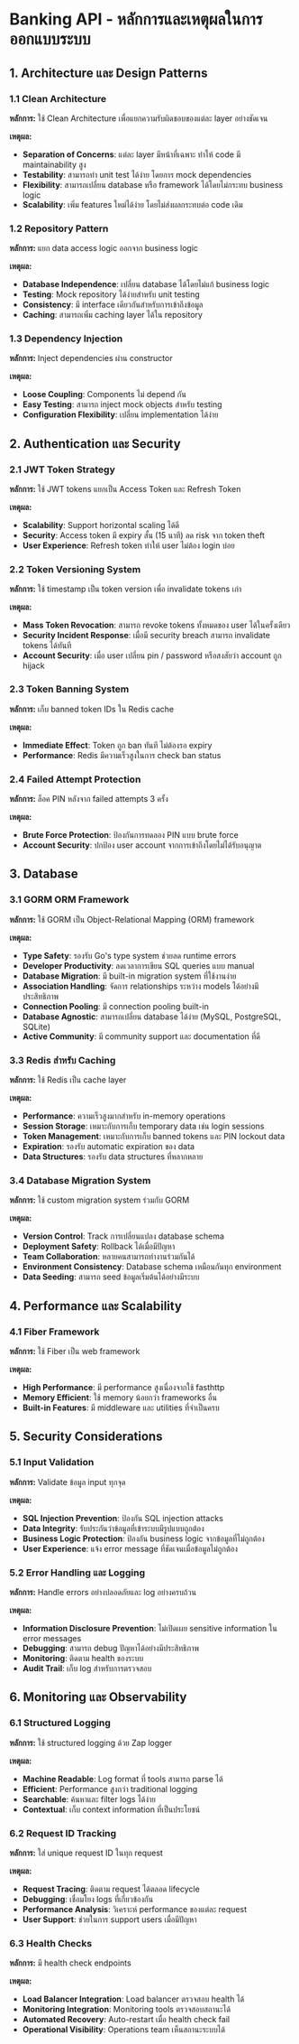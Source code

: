 # Banking API - หลักการและเหตุผลในการออกแบบระบบ

## 1. Architecture และ Design Patterns

### 1.1 Clean Architecture
**หลักการ:** ใช้ Clean Architecture เพื่อแยกความรับผิดชอบของแต่ละ layer อย่างชัดเจน

**เหตุผล:**
- **Separation of Concerns**: แต่ละ layer มีหน้าที่เฉพาะ ทำให้ code มี maintainability สูง
- **Testability**: สามารถทำ unit test ได้ง่าย โดยการ mock dependencies
- **Flexibility**: สามารถเปลี่ยน database หรือ framework ได้โดยไม่กระทบ business logic
- **Scalability**: เพิ่ม features ใหม่ได้ง่าย โดยไม่ส่งผลกระทบต่อ code เดิม

### 1.2 Repository Pattern
**หลักการ:** แยก data access logic ออกจาก business logic

**เหตุผล:**
- **Database Independence**: เปลี่ยน database ได้โดยไม่แก้ business logic
- **Testing**: Mock repository ได้ง่ายสำหรับ unit testing
- **Consistency**: มี interface เดียวกันสำหรับการเข้าถึงข้อมูล
- **Caching**: สามารถเพิ่ม caching layer ได้ใน repository

### 1.3 Dependency Injection
**หลักการ:** Inject dependencies ผ่าน constructor

**เหตุผล:**
- **Loose Coupling**: Components ไม่ depend กัน
- **Easy Testing**: สามารถ inject mock objects สำหรับ testing
- **Configuration Flexibility**: เปลี่ยน implementation ได้ง่าย

## 2. Authentication และ Security

### 2.1 JWT Token Strategy
**หลักการ:** ใช้ JWT tokens แยกเป็น Access Token และ Refresh Token

**เหตุผล:**
- **Scalability**: Support horizontal scaling ได้ดี
- **Security**: Access token มี expiry สั้น (15 นาที) ลด risk จาก token theft
- **User Experience**: Refresh token ทำให้ user ไม่ต้อง login บ่อย

### 2.2 Token Versioning System
**หลักการ:** ใช้ timestamp เป็น token version เพื่อ invalidate tokens เก่า

**เหตุผล:**
- **Mass Token Revocation**: สามารถ revoke tokens ทั้งหมดของ user ได้ในครั้งเดียว
- **Security Incident Response**: เมื่อมี security breach สามารถ invalidate tokens ได้ทันที
- **Account Security**: เมื่อ user เปลี่ยน pin / password หรือสงสัยว่า account ถูก hijack

### 2.3 Token Banning System
**หลักการ:** เก็บ banned token IDs ใน Redis cache

**เหตุผล:**
- **Immediate Effect**: Token ถูก ban ทันที ไม่ต้องรอ expiry
- **Performance**: Redis มีความเร็วสูงในการ check ban status

### 2.4 Failed Attempt Protection
**หลักการ:** ล็อค PIN หลังจาก failed attempts 3 ครั้ง

**เหตุผล:**
- **Brute Force Protection**: ป้องกันการทดลอง PIN แบบ brute force
- **Account Security**: ปกป้อง user account จากการเข้าถึงโดยไม่ได้รับอนุญาต


## 3. Database

### 3.1 GORM ORM Framework
**หลักการ:** ใช้ GORM เป็น Object-Relational Mapping (ORM) framework

**เหตุผล:**
- **Type Safety**: รองรับ Go's type system ช่วยลด runtime errors
- **Developer Productivity**: ลดเวลาการเขียน SQL queries แบบ manual
- **Database Migration**: มี built-in migration system ที่ใช้งานง่าย
- **Association Handling**: จัดการ relationships ระหว่าง models ได้อย่างมีประสิทธิภาพ
- **Connection Pooling**: มี connection pooling built-in
- **Database Agnostic**: สามารถเปลี่ยน database ได้ง่าย (MySQL, PostgreSQL, SQLite)
- **Active Community**: มี community support และ documentation ที่ดี

### 3.3 Redis สำหรับ Caching
**หลักการ:** ใช้ Redis เป็น cache layer

**เหตุผล:**
- **Performance**: ความเร็วสูงมากสำหรับ in-memory operations
- **Session Storage**: เหมาะกับการเก็บ temporary data เช่น login sessions
- **Token Management**: เหมาะกับการเก็บ banned tokens และ PIN lockout data
- **Expiration**: รองรับ automatic expiration ของ data
- **Data Structures**: รองรับ data structures ที่หลากหลาย

### 3.4 Database Migration System
**หลักการ:** ใช้ custom migration system ร่วมกับ GORM

**เหตุผล:**
- **Version Control**: Track การเปลี่ยนแปลง database schema
- **Deployment Safety**: Rollback ได้เมื่อมีปัญหา
- **Team Collaboration**: หลายคนสามารถทำงานร่วมกันได้
- **Environment Consistency**: Database schema เหมือนกันทุก environment
- **Data Seeding**: สามารถ seed ข้อมูลเริ่มต้นได้อย่างมีระบบ

## 4. Performance และ Scalability

### 4.1 Fiber Framework
**หลักการ:** ใช้ Fiber เป็น web framework

**เหตุผล:**
- **High Performance**: มี performance สูงเนื่องจากใช้ fasthttp
- **Memory Efficient**: ใช้ memory น้อยกว่า frameworks อื่น
- **Built-in Features**: มี middleware และ utilities ที่จำเป็นครบ

## 5. Security Considerations

### 5.1 Input Validation
**หลักการ:** Validate ข้อมูล input ทุกจุด

**เหตุผล:**
- **SQL Injection Prevention**: ป้องกัน SQL injection attacks
- **Data Integrity**: รับประกันว่าข้อมูลที่เข้าระบบมีรูปแบบถูกต้อง
- **Business Logic Protection**: ป้องกัน business logic จากข้อมูลที่ไม่ถูกต้อง
- **User Experience**: แจ้ง error message ที่ชัดเจนเมื่อข้อมูลไม่ถูกต้อง

### 5.2 Error Handling และ Logging
**หลักการ:** Handle errors อย่างปลอดภัยและ log อย่างครบถ้วน

**เหตุผล:**
- **Information Disclosure Prevention**: ไม่เปิดเผย sensitive information ใน error messages
- **Debugging**: สามารถ debug ปัญหาได้อย่างมีประสิทธิภาพ
- **Monitoring**: ติดตาม health ของระบบ
- **Audit Trail**: เก็บ log สำหรับการตรวจสอบ

## 6. Monitoring และ Observability

### 6.1 Structured Logging
**หลักการ:** ใช้ structured logging ด้วย Zap logger

**เหตุผล:**
- **Machine Readable**: Log format ที่ tools สามารถ parse ได้
- **Efficient**: Performance สูงกว่า traditional logging
- **Searchable**: ค้นหาและ filter logs ได้ง่าย
- **Contextual**: เก็บ context information ที่เป็นประโยชน์

### 6.2 Request ID Tracking
**หลักการ:** ใส่ unique request ID ในทุก request

**เหตุผล:**
- **Request Tracing**: ติดตาม request ได้ตลอด lifecycle
- **Debugging**: เชื่อมโยง logs ที่เกี่ยวข้องกัน
- **Performance Analysis**: วิเคราะห์ performance ของแต่ละ request
- **User Support**: ช่วยในการ support users เมื่อมีปัญหา

### 6.3 Health Checks
**หลักการ:** มี health check endpoints

**เหตุผล:**
- **Load Balancer Integration**: Load balancer ตรวจสอบ health ได้
- **Monitoring Integration**: Monitoring tools ตรวจสอบสถานะได้
- **Automated Recovery**: Auto-restart เมื่อ health check fail
- **Operational Visibility**: Operations team เห็นสถานะระบบได้

